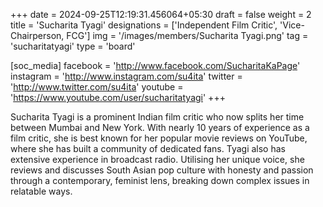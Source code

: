 +++
date = 2024-09-25T12:19:31.456064+05:30
draft = false
weight = 2
title = 'Sucharita Tyagi'
designations = ['Independent Film Critic', 'Vice-Chairperson, FCG']
img = '/images/members/Sucharita Tyagi.png'
tag = 'sucharitatyagi'
type = 'board'

[soc_media]
facebook = 'http://www.facebook.com/SucharitaKaPage'
instagram = 'http://www.instagram.com/su4ita'
twitter = 'http://www.twitter.com/su4ita'
youtube = 'https://www.youtube.com/user/sucharitatyagi'
+++

Sucharita Tyagi is a prominent Indian film critic who now splits her time between Mumbai and New York. With nearly 10 years of experience as a film critic, she is best known for her popular movie reviews on YouTube, where she has built a community of dedicated fans. Tyagi also has extensive experience in broadcast radio. Utilising her unique voice, she reviews and discusses South Asian pop culture with honesty and passion through a contemporary, feminist lens, breaking down complex issues in relatable ways.

